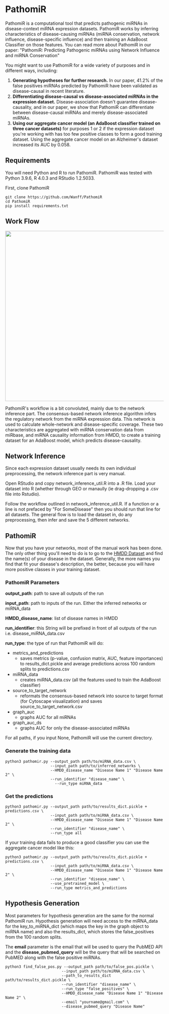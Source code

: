 # PathomiR 
PathomiR is a computational tool that predicts pathogenic miRNAs in disease-context miRNA expression datasets. PathomiR works by inferring characteristics of disease-causing miRNAs (miRNA conservation, network influence, disease-specific influence) and then training an AdaBoost Classifier on those features. You can read more about PathomiR in our paper: "PathomiR: Predicting Pathogenic miRNAs using Network Influence and miRNA Conservation"

You might want to use PathomiR for a wide variety of purposes and in different ways, including:
1. **Generating hypotheses for further research.** In our paper, 41.2% of the false positives miRNAs predicted by PathomiR have been validated as disease-causal in recent literature. 
2. **Differentiating disease-causal vs disease-associated miRNAs in the expression dataset.** Disease-association doesn't guarantee disease-causality, and in our paper, we show that PathomiR can differentiate between disease-causal miRNAs and merely disease-associated miRNAs. 
3. **Using our aggregate cancer model (an AdaBoost classifier trained on three cancer datasets)** for purposes 1 or 2 if the expression dataset you're working with has too few positive classes to form a good training dataset. Using the aggregate cancer model on an Alzheimer's dataset increased its AUC by 0.058.

## Requirements
You will need Python and R to run PathomiR. PathomiR was tested with Python 3.9.6, R 4.0.3 and RStudio 1.2.5033.

First, clone PathomiR 
```
git clone https://github.com/Wanff/PathomiR
cd PathomiR
pip install requirements.txt
```

## Work Flow
<p align="center">
  <img src="https://user-images.githubusercontent.com/50050060/148706718-474b4860-0a7b-443c-82d4-250e521328d8.png" height="540">
</p>

PathomiR's workflow is a bit convoluted, mainly due to the network inference part. The consensus-based network inference algorithm infers the regulatory network from the miRNA expression data. This network is used to calculate whole-network and disease-specific coverage. These two characteristics are aggregated with miRNA conservation data from miRbase, and miRNA causality information from HMDD, to create a training dataset for an AdaBoost model, which predicts disease-causality.

## Network Inference
Since each expression dataset usually needs its own individual preprocessing, the network inference part is very manual. 

Open RStudio and copy network_inference_util.R into a .R file. Load your dataset into R (whether through GEO or manaully (ie drag-dropping a .csv file into Rstudio). 

Follow the workflow outlined in network_inference_util.R. If a function or a line is not prefaced by "For SomeDisease" then you should run that line for all datasets. The general flow is to load the dataset in, do any preprocessing, then infer and save the 5 different networks. 

## PathomiR
Now that you have your networks, most of the manual work has been done. The only other thing you'll need to do is to go to the <a href= "https://www.cuilab.cn/hmdd" target = "_blank">HMDD Dataset</a> and find the name(s) of your disease in the dataset. Generally, the more names you find that fit your disease's description, the better, because you will have more positive classes in your training dataset. 

### PathomiR Parameters
**output_path**: path to save all outputs of the run

**input_path**: path to inputs of the run. Either the inferred networks or miRNA_data

**HMDD_disease_name**: list of disease names in HMDD

**run_identifier**: this String will be prefixed in front of all outputs of the run i.e. disease_miRNA_data.csv

**run_type**: the type of run that PathomiR will do:
* metrics_and_predictions
  * saves metrics (p-value, confusion matrix, AUC, feature importances) to results_dict.pickle and average predictions across 100 random splits to predictions.csv
* miRNA_data
  * creates miRNA_data.csv (all the features used to train the AdaBoost classifier)
* source_to_target_network
  * reformats the consensus-based network into source to target format (for Cytoscape visualization) and saves source_to_target_network.csv 
* graph_auc
  * graphs AUC for all miRNAs
* graph_auc_ds
  * graphs AUC for only the disease-associated miRNAs 

For all paths, if you input None, PathomiR will use the current directory. 

### Generate the training data
```
python3 pathomir.py --output_path path/to/miRNA_data.csv \
                    --input_path path/to/inferred_networks \
                    --HMDD_disease_name "Disease Name 1" "Disease Name 2" \
                    --run_identifier "disease_name" \
                      --run_type miRNA_data 
```

### Get the predictions
```
python3 pathomir.py --output_path path/to/results_dict.pickle + predictions.csv \
                    --input_path path/to/miRNA_data.csv \
                    --HMDD_disease_name "Disease Name 1" "Disease Name 2" \
                    --run_identifier "disease_name" \
                    --run_type all 
```

If your training data fails to produce a good classifier you can use the aggregate cancer model like this:
```
python3 pathomir.py --output_path path/to/results_dict.pickle + predictions.csv \
                    --input_path path/to/miRNA_data.csv \
                    --HMDD_disease_name "Disease Name 1" "Disease Name 2" \
                    --run_identifier "disease_name" \
                    --use_pretrained_model \
                    --run_type metrics_and_predictions 
```

## Hypothesis Generation
Most parameters for hypothesis generation are the same for the normal PathomiR run. Hypothesis generation will need access to the miRNA_data for the key_to_miRNA_dict (which maps the key in the graph object to miRNA name) and also the results_dict, which stores the false_positives from the 100 random splits. 

The **email** parameter is the email that will be used to query the PubMED API and the **disease_pubmed_query** will be the query that will be searched on PubMED along with the false positive miRNAs. 
```
python3 find_false_pos.py --output_path path/to/false_pos.pickle \
                         --input_path path/to/miRNA_data.csv \
                         --path_to_results_dict path/to/results_dict.pickle \
                         --run_identifier "disease_name" \
                         --run_type "false_positives" \
                         --HMDD_disease_name "Disease Name 1" "Disease Name 2" \
                         --email "yourname@gmail.com" \
                         --disease_pubmed_query "Disease Name" 
 ```
 
 
